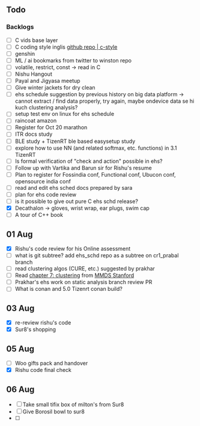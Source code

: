 ## Todo

### Backlogs

- [ ] C vids base layer
- [ ] C coding style inglis [github repo | c-style](https://github.com/mcinglis/c-style)
- [ ] genshin
- [ ] ML / ai bookmarks from twitter to winston repo
- [ ] volatile, restrict, const -> read in C
- [ ] Nishu Hangout
- [ ] Payal and Jigyasa meetup
- [ ] Give winter jackets for dry clean
- [ ] ehs schedule suggestion by previous history on big data platform -> cannot extract / find data properly, try again, maybe ondevice data se hi kuch clustering analysis?
- [ ] setup test env on linux for ehs schedule
- [ ] raincoat amazon
- [ ] Register for Oct 20 marathon
- [ ] ITR docs study
- [ ] BLE study + TizenRT ble based easysetup study
- [ ] explore how to use NN (and related softmax, etc. functions) in 3.1 TizenRT
- [ ] Is formal verification of "check and action" possible in ehs?
- [ ] Follow up with Vartika and Barun sir for Rishu's resume
- [ ] Plan to register for Fossindia conf, Functional conf, Ubucon conf, opensource india conf
- [ ] read and edit ehs sched docs prepared by sara
- [ ] plan for ehs code review
- [ ] is it possible to give out pure C ehs schd release?
- [x] Decathalon -> gloves, wrist wrap, ear plugs, swim cap
- [ ] A tour of C++ book

## 01 Aug

- [x] Rishu's code review for his Online assessment
- [ ] what is git subtree? add ehs_schd repo as a subtree on cr1_prabal branch
- [ ] read clustering algos (CURE, etc.) suggested by prakhar
- [ ] Read [chapter 7: clustering](http://infolab.stanford.edu/~ullman/mmds/ch7.pdf) from [MMDS Stanford](https://web.stanford.edu/class/cs246/) 
- [ ] Prakhar's ehs work on static analysis branch review PR
- [ ] What is conan and 5.0 Tizenrt conan build?

## 03 Aug

- [x] re-review rishu's code
- [x] Sur8's shopping

## 05 Aug

- [ ] Woo gifts pack and handover
- [x] Rishu code final check

## 06 Aug

- [ ] Take small tifix box of milton's from Sur8
- [ ] Give Borosil bowl to sur8
- [ ] 